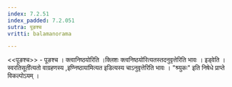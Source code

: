 ```yaml
---
index: 7.2.51
index_padded: 7.2.051
sutra: पूङश्च
vritti: balamanorama

---
```

<<पूङश्च>> - पूङश्च । क्त्वानिष्ठयोरिति ।क्लिशः क्त्वनिष्ठयो॑रित्यतस्तदनुवृत्तेरिति भावः । इड्वेति ।स्वरतिसूती॑त्यतो वाग्रहणस्य ,इण्निष्ठाया॑मित्यत इडित्यस्य चाऽनुवृत्तेरिति भावः । "श्र्युकः" इति निषेधे प्राप्ते विकल्पोऽयम् । 